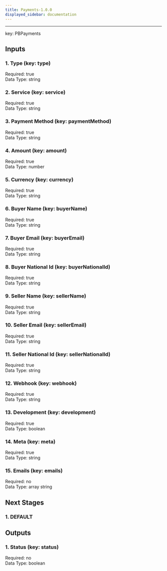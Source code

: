 ```yaml
---  
title: Payments-1.0.0  
displayed_sidebar: documentation  
---  
```

****  
key: PBPayments  
  
## Inputs  
### 1. Type (key: type)  
  
Required: true  
Data Type: string   
### 2. Service (key: service)  
  
Required: true  
Data Type: string   
### 3. Payment Method (key: paymentMethod)  
  
Required: true  
Data Type: string   
### 4. Amount (key: amount)  
  
Required: true  
Data Type: number   
### 5. Currency (key: currency)  
  
Required: true  
Data Type: string   
### 6. Buyer Name (key: buyerName)  
  
Required: true  
Data Type: string   
### 7. Buyer Email (key: buyerEmail)  
  
Required: true  
Data Type: string   
### 8. Buyer National Id (key: buyerNationalId)  
  
Required: true  
Data Type: string   
### 9. Seller Name (key: sellerName)  
  
Required: true  
Data Type: string   
### 10. Seller Email (key: sellerEmail)  
  
Required: true  
Data Type: string   
### 11. Seller National Id (key: sellerNationalId)  
  
Required: true  
Data Type: string   
### 12. Webhook (key: webhook)  
  
Required: true  
Data Type: string   
### 13. Development (key: development)  
  
Required: true  
Data Type: boolean   
### 14. Meta (key: meta)  
  
Required: true  
Data Type: string   
### 15. Emails (key: emails)  
  
Required: no  
Data Type: array string  
## Next Stages  
### 1. DEFAULT  
  
## Outputs  
### 1. Status (key: status)  
  
Required: no  
Data Type: boolean 
